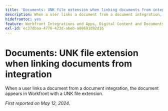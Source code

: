 ```yaml
---
title: 'Documents: UNK file extension when linking documents from integration'
description: When a user links a document from a document integration, the document appears in Workfront with a UNK file extension.
hidefromtoc: yes
feature: Workfront Integrations and Apps, Digital Content and Documents
exl-id: ec37dbaa-4776-423d-abeb-a88691d92d16
---
```

# Documents: UNK file extension when linking documents from integration

<!--WF and WFP-->

When a user links a document from a document integration, the document appears in Workfront with a UNK file extension.

_First reported on May 12, 2024._
